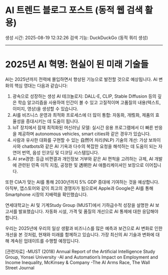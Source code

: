 # AI 트렌드 블로그 포스트 (동적 웹 검색 활용)
생성 시간: 2025-08-19 12:32:26
검색 기능: DuckDuckGo (동적 쿼리 생성)

---

2025년 AI 혁명: 현실이 된 미래 기술들
======================================

AI는 2025년까지 전력에 몰입하면서 향상된 기능으로 발전할 것으로 예상됩니다. AI 변화의 핵심 영대는 다음과 같습니다:

1. 광속으로 성장하는 생성 AI 테크놀로지: DALL-E, CLIP, Stable Diffusion 등의 깊은 학습 알고리즘을 사용하여 인간이 볼 수 있고 고질적이며 고품질의 내용(텍스트, 이미지, 영상)을 생성할 수 있습니다.
2. AI를 비즈니스 운영과 최적화 프로세스에 더 많이 통합: 자동화, 개性화, 제품의 효율성을 증대시키는 데 도움이 됩니다.
3. IoT 장치에서 잠재 최적화된 머신러닝 모델: 실시간 응용 프로그램에서 더 빠른 반응을 제공하며 autonomous vehicles, smart cities와 같은 경우가 있습니다.
4. 사람과 유사한 대화를 구현할 수 있는 自然어 처리(NLP) 기술의 개선: 가상 보좌이사와 chatbots와 같은 AI 기옥과 다수의 복잡한 요청을 해석하는 데 도움이 되는 자연어 번역, 음성 인코딩 및 디코딩 시스템입니다.
5. AI  эти경영: 등급 비편결과 개인정보 거부와 같은 AI 편척을 고려하는 규제, AI 개발에 관련된 민족 이직 지침, 공정한 및 透明한 AI 애플리케이셔인 보장으로 이어집니다.

또한 CIA가 맞는 AI를 통해 2030년까지 5% GDP 증대에 기여하는 것을 예상합니다. 아직부, 앱스토어와 같이 최고의 경쟁자가 됨으로써 Apple과 Google은 AI를 통해 Smartphone 시장의 지배력을 확인했습니다.

연세대학교는 AI 및 기계Study Group (MUST)에서 기하급수적 성장을 설명한 AI 보고서를 발표했습니다. 자동화 시설, 가격 및 품질의 개선으로 AI 통제에 대한 응답해야 합니다.

우리는 2025년에 우리의 일상 생활과 비즈니스를 많은 예측과 보건으로 AI 변화로 인한 개선을 본 것처럼, 현재와 미래를 함께하고 있습니다. 가장 최신의 AI 기술과 변화에 대해 계속된 업데이트를 수행할 예정입니다.

[관련자료]
-MUST (2018) Annual Report of the Artificial Intelligence Study Group, Yonsei University
-AI and Automation’s Impact on Employment and Income Inequality, McKinsey & Company
-The AI Arms Race, The Wall Street Journal
